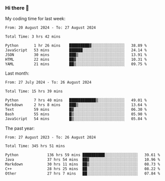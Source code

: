 ### Hi there 👋

My coding time for last week:

<!--START_SECTION:week-->

```txt
From: 20 August 2024 - To: 27 August 2024

Total Time: 3 hrs 42 mins

Python       1 hr 26 mins    █████████▓░░░░░░░░░░░░░░░   38.89 %
JavaScript   53 mins         ██████░░░░░░░░░░░░░░░░░░░   24.14 %
JSON         30 mins         ███▒░░░░░░░░░░░░░░░░░░░░░   13.91 %
HTML         22 mins         ██▓░░░░░░░░░░░░░░░░░░░░░░   10.31 %
YAML         21 mins         ██▒░░░░░░░░░░░░░░░░░░░░░░   09.75 %
```

<!--END_SECTION:week-->

Last month:

<!--START_SECTION:month-->

```txt
From: 27 July 2024 - To: 26 August 2024

Total Time: 15 hrs 39 mins

Python       7 hrs 40 mins   ████████████▒░░░░░░░░░░░░   49.01 %
Markdown     2 hrs 8 mins    ███▒░░░░░░░░░░░░░░░░░░░░░   13.64 %
Text         59 mins         █▓░░░░░░░░░░░░░░░░░░░░░░░   06.30 %
Bash         55 mins         █▒░░░░░░░░░░░░░░░░░░░░░░░   05.90 %
JavaScript   54 mins         █▒░░░░░░░░░░░░░░░░░░░░░░░   05.84 %
```

<!--END_SECTION:month-->

The past year:

<!--START_SECTION:year-->

```txt
From: 27 August 2023 - To: 26 August 2024

Total Time: 345 hrs 51 mins

Python             136 hrs 59 mins ██████████░░░░░░░░░░░░░░░   39.61 %
Java               37 hrs 54 mins  ██▓░░░░░░░░░░░░░░░░░░░░░░   10.96 %
Markdown           30 hrs 11 mins  ██▒░░░░░░░░░░░░░░░░░░░░░░   08.73 %
C++                28 hrs 25 mins  ██░░░░░░░░░░░░░░░░░░░░░░░   08.22 %
Other              27 hrs 7 mins   ██░░░░░░░░░░░░░░░░░░░░░░░   07.84 %
```

<!--END_SECTION:year-->
